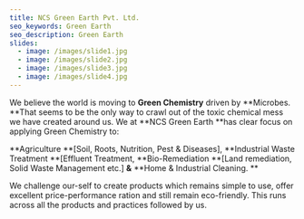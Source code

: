 ```yaml
---
title: NCS Green Earth Pvt. Ltd.
seo_keywords: Green Earth
seo_description: Green Earth
slides:
  - image: /images/slide1.jpg
  - image: /images/slide2.jpg
  - image: /images/slide3.jpg
  - image: /images/slide4.jpg
---
```

We believe the world is moving to **Green Chemistry** driven by **Microbes. **That seems to be the only way to crawl out of the toxic chemical mess we have created around us. We at **NCS Green Earth **has clear focus on applying Green Chemistry to:

**Agriculture   **\[Soil, Roots, Nutrition, Pest & Diseases],  **Industrial Waste Treatment **[Effluent Treatment, **Bio-Remediation **\[Land remediation, Solid Waste Management etc.] **&** **Home & Industrial Cleaning. **

We challenge our-self to create products which remains simple to use, offer excellent price-performance ration and still remain eco-friendly. This runs across all the products and practices followed by us.
